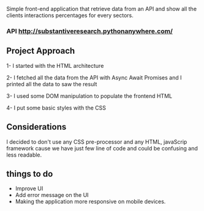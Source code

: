 Simple front-end application that retrieve data from an API and show all the clients interactions percentages for every sectors.

### API http://substantiveresearch.pythonanywhere.com/

## Project Approach

1- I started with the HTML architecture

2- I fetched all the data from the API with Async Await Promises and I printed all the data to saw the result

3- I used some DOM manipulation to populate the frontend HTML

4- I put some basic styles with the CSS

## Considerations

I decided to don't use any CSS pre-processor and any HTML, javaScrip framework cause we have just few line of code and could be confusing and less readable.

## things to do

- Improve UI
- Add error message on the UI
- Making the application more responsive on mobile devices.
